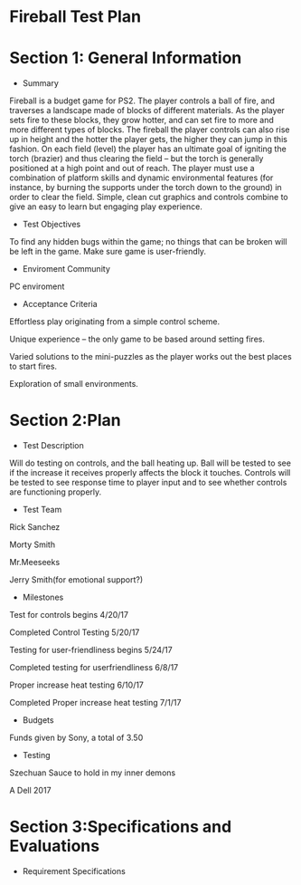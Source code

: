 # Fireball Test Plan

# Section 1: General Information
* Summary

Fireball is a budget game for PS2. The player controls a ball of fire, and traverses a landscape made of blocks of different materials. As the player sets fire to these blocks, they grow hotter, and can set fire to more and more different types of blocks. The fireball the player controls can also rise up in height and the hotter the player gets, the higher they can jump in this fashion.
On each field (level) the player has an ultimate goal of igniting the torch (brazier) and thus clearing the field – but the torch is generally positioned at a high point and out of reach. The player must use a combination of platform skills and dynamic environmental features (for instance, by burning the supports under the torch down to the ground) in order to clear the field.
Simple, clean cut graphics and controls combine to give an easy to learn but engaging play experience.
* Test Objectives

To find any hidden bugs within the game; no things that can be broken will be left in the game. Make sure game is user-friendly.
* Enviroment Community

PC enviroment

* Acceptance Criteria

Effortless play originating from a simple control scheme.

Unique experience – the only game to be based around setting fires.

Varied solutions to the mini-puzzles as the player works out the best places to start fires.

Exploration of small environments.

# Section 2:Plan
* Test Description

Will do testing on controls, and the ball heating up. Ball will be tested to see if the increase it receives properly affects the block it touches. Controls will be tested to see response time to player input and to see whether controls are functioning properly.
* Test Team

Rick Sanchez

Morty Smith

Mr.Meeseeks

Jerry Smith(for emotional support?)
* Milestones

Test for controls begins 4/20/17

Completed Control Testing 5/20/17

Testing for user-friendliness begins 5/24/17

Completed testing for userfriendliness 6/8/17

Proper increase heat testing 6/10/17

Completed Proper increase heat testing 7/1/17

* Budgets

Funds given by Sony, a total of 3.50

* Testing 

Szechuan Sauce to hold in my inner demons

A Dell 2017 
# Section 3:Specifications and Evaluations
* Requirement Specifications

